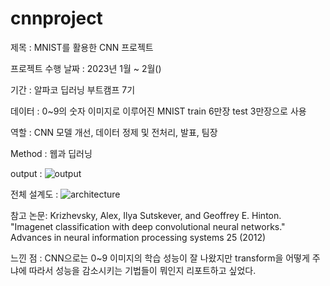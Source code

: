 # cnnproject
제목 : MNIST를 활용한 CNN 프로젝트 

프로젝트 수행 날짜 : 2023년 1월 ~ 2월()

기간 : 알파코 딥러닝 부트캠프 7기

데이터 : 0~9의 숫자 이미지로 이루어진 MNIST train 6만장 test 3만장으로 사용

역할 : CNN 모델 개선, 데이터 정제 및 전처리, 발표, 팀장

Method : 웹과 딥러닝

output :
![output](https://github.com/somin0214/cnnproject/assets/151808855/b1407b07-9f66-47b9-8ff0-772f2eea23b7)

전체 설계도 :
![architecture](https://github.com/somin0214/cnnproject/assets/151808855/046f6667-b8c9-47cf-8925-749ec7332e1a)

참고 논문: Krizhevsky, Alex, Ilya Sutskever, and Geoffrey E. Hinton. "Imagenet classification with deep convolutional neural networks." Advances in neural information processing systems 25 (2012)

느낀 점 : CNN으로는 0~9 이미지의 학습 성능이 잘 나왔지만 transform을 어떻게 주냐에 따라서 성능을 감소시키는 기법들이 뭐인지 리포트하고 싶었다.
